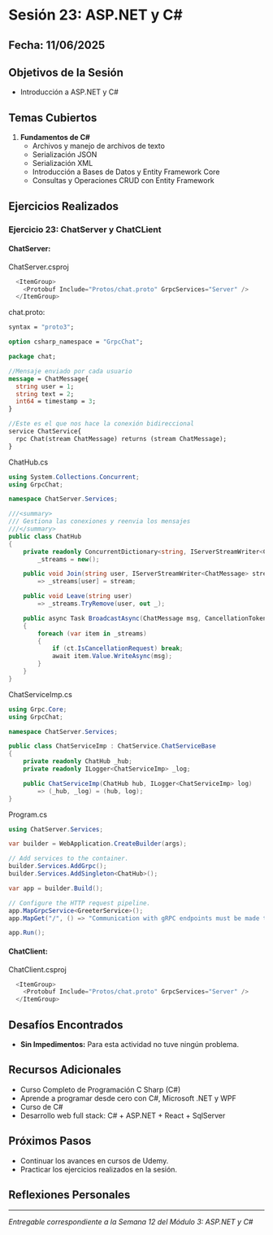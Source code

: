 # Sesión 23: ASP.NET y C#

## Fecha: 11/06/2025

## Objetivos de la Sesión

- Introducción a ASP.NET y C#

## Temas Cubiertos

1. **Fundamentos de C#**
   - Archivos y manejo de archivos de texto
   - Serialización JSON
   - Serialización XML
   - Introducción a Bases de Datos y Entity Framework Core
   - Consultas y Operaciones CRUD con Entity Framework

## Ejercicios Realizados

### Ejercicio 23: ChatServer y ChatCLient

#### ChatServer:
ChatServer.csproj
```cs
  <ItemGroup>
    <Protobuf Include="Protos/chat.proto" GrpcServices="Server" />
  </ItemGroup>
```

chat.proto: 
```proto 
syntax = "proto3";

option csharp_namespace = "GrpcChat";

package chat;

//Mensaje enviado por cada usuario
message = ChatMessage{
  string user = 1;
  string text = 2;
  int64 = timestamp = 3;
}

//Este es el que nos hace la conexión bidireccional
service ChatService{
  rpc Chat(stream ChatMessage) returns (stream ChatMessage);
}
```

ChatHub.cs
```c#
using System.Collections.Concurrent;
using GrpcChat;

namespace ChatServer.Services;

///<summary>
/// Gestiona las conexiones y reenvia los mensajes
///</summary>
public class ChatHub
{
    private readonly ConcurrentDictionary<string, IServerStreamWriter<ChatMessage>>
        _streams = new();

    public void Join(string user, IServerStreamWriter<ChatMessage> stream)
        => _streams[user] = stream;

    public void Leave(string user)
        => _streams.TryRemove(user, out _);

    public async Task BroadcastAsync(ChatMessage msg, CancellationToken ct)
    {
        foreach (var item in _streams)
        {
            if (ct.IsCancellationRequest) break;
            await item.Value.WriteAsync(msg);
        }
    }
}
```

ChatServiceImp.cs
```cs
using Grpc.Core;
using GrpcChat;

namespace ChatServer.Services;

public class ChatServiceImp : ChatService.ChatServiceBase
{
    private readonly ChatHub _hub;
    private readonly ILogger<ChatServiceImp> _log;

    public ChatServiceImp(ChatHub hub, ILogger<ChatServiceImp> log)
        => (_hub, _log) = (hub, log);
}
```

Program.cs
```cs
using ChatServer.Services;

var builder = WebApplication.CreateBuilder(args);

// Add services to the container.
builder.Services.AddGrpc();
builder.Services.AddSingleton<ChatHub>();

var app = builder.Build();

// Configure the HTTP request pipeline.
app.MapGrpcService<GreeterService>();
app.MapGet("/", () => "Communication with gRPC endpoints must be made through a gRPC client. To learn how to create a client, visit: https://go.microsoft.com/fwlink/?linkid=2086909");

app.Run();
```

#### ChatClient:

ChatClient.csproj
```cs
  <ItemGroup>
    <Protobuf Include="Protos/chat.proto" GrpcServices="Server" />
  </ItemGroup>
```


## Desafíos Encontrados

- **Sin Impedimentos:** Para esta actividad no tuve ningún problema.


## Recursos Adicionales

- Curso Completo de Programación C Sharp (C#)
- Aprende a programar desde cero con C#, Microsoft .NET y WPF
- Curso de C#
- Desarrollo web full stack: C# + ASP.NET + React + SqlServer

## Próximos Pasos

- Continuar los avances en cursos de Udemy. 
- Practicar los ejercicios realizados en la sesión.

## Reflexiones Personales



---

*Entregable correspondiente a la Semana 12 del Módulo 3: ASP.NET y C#*